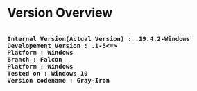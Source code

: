 # Version Overview

<pre>
<b>
Internal Version(Actual Version) : .19.4.2-Windows
Developement Version : .1-5<=>
Platform : Windows
Branch : Falcon
Platform : Windows
Tested on : Windows 10
Version codename : Gray-Iron</b>
</pre>
